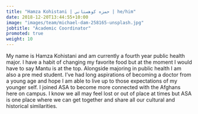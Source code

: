```yaml
---
title: "Hamza Kohistani | حمزه کوهستاني | he/him"
date: 2018-12-20T13:44:55+10:00
image: "images/team/michael-dam-258165-unsplash.jpg"
jobtitle: "Academic Coordinator"
promoted: true
weight: 10
---
```


My name is Hamza Kohistani and am currently a fourth year public health major. I have a habit of changing my favorite food but at the moment I would have to say Mantu is at the top. Alongside majoring in public health I am also a pre med student. I’ve had long aspirations of becoming a doctor from a young age and hope I am able to live up to those expectations of my younger self.
I joined ASA to become more connected with the Afghans here on campus. I know we all may feel lost or out of place at times but ASA is one place where we can get together and share all our cultural and historical similarities.
